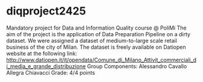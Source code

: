 # diqproject2425
Mandatory project for Data and Information Quality course @ PoliMi 
The aim of the project is the application of Data Preparation Pipeline on a dirty dataset. We were assigned a dataset of medium-to-large scale retail business of the city of Milan. The dataset is freely available on Datiopen website at the following link: http://www.datiopen.it/it/opendata/Comune_di_Milano_Attivit_commerciali_di_media_e_grande_distribuzione
Group Components: 
Alessandro Cavallo
Allegra Chiavacci
Grade: 4/4 points
